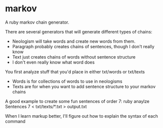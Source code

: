 markov
======
A ruby markov chain generator.

There are several generators that will generate different types of chains:
* Neologism will take words and create new words from them.
* Paragraph probably creates chains of sentences, though I don't really know
* Text just creates chains of words without sentence structure
* I don't even really know what word does

You first analyze stuff that you'd place in either txt/words or txt/texts
* Words is for collections of words to use in neologisms
* Texts are for when you want to add sentence structure to your markov chains

A good example to create some fun sentences of order 7:
    ruby anaylze Sentences 7 < txt/texts/*.txt > output.txt
    
When I learn markup better, I'll figure out how to explain the syntax of each command
